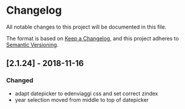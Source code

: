 # Changelog
All notable changes to this project will be documented in this file.

The format is based on [Keep a Changelog](https://keepachangelog.com/en/1.0.0/),
and this project adheres to [Semantic Versioning](https://semver.org/spec/v2.0.0.html).

## [2.1.24] - 2018-11-16
### Changed
- adapt datepicker to edenviaggi css and set correct zindex
- year selection moved from middle to top of datepicker

